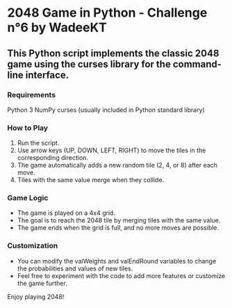 # 2048 Game in Python - Challenge n°6 by WadeeKT
## This Python script implements the classic 2048 game using the curses library for the command-line interface.

### Requirements
Python 3
NumPy
curses (usually included in Python standard library)
### How to Play
1. Run the script.
2. Use arrow keys (UP, DOWN, LEFT, RIGHT) to move the tiles in the corresponding direction.
3. The game automatically adds a new random tile (2, 4, or 8) after each move.
4. Tiles with the same value merge when they collide.
### Game Logic
- The game is played on a 4x4 grid.
- The goal is to reach the 2048 tile by merging tiles with the same value.
- The game ends when the grid is full, and no more moves are possible.
### Customization
- You can modify the valWeights and valEndRound variables to change the probabilities and values of new tiles.
- Feel free to experiment with the code to add more features or customize the game further.

Enjoy playing 2048!
